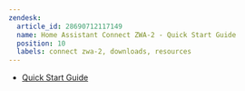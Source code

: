 ```yaml
---
zendesk:
  article_id: 28690712117149
  name: Home Assistant Connect ZWA-2 - Quick Start Guide
  position: 10
  labels: connect zwa-2, downloads, resources
---
```


- [Quick Start Guide](/static/docs/connect-zwa-2/ha-connect-zwa-2_quick-start-guide_v1-0.pdf)
